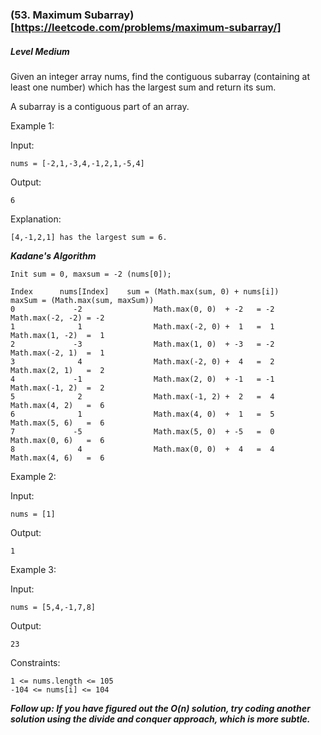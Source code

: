 ### (53. Maximum Subarray)[https://leetcode.com/problems/maximum-subarray/]

##### Level Medium

Given an integer array nums, find the contiguous subarray (containing at least one number) which has the largest sum and return its sum.

A subarray is a contiguous part of an array.

 

Example 1:

Input: 
```JS
nums = [-2,1,-3,4,-1,2,1,-5,4]
```
Output: 
```JS
6
```

Explanation: 
```JS
[4,-1,2,1] has the largest sum = 6.
```


***Kadane's Algorithm***
```JS
Init sum = 0, maxsum = -2 (nums[0]);

Index      nums[Index]    sum = (Math.max(sum, 0) + nums[i])          maxSum = (Math.max(sum, maxSum))
0             -2                Math.max(0, 0)  + -2   = -2                  Math.max(-2, -2) = -2
1              1                Math.max(-2, 0) +  1   =  1                  Math.max(1, -2)  =  1
2             -3                Math.max(1, 0)  + -3   = -2                  Math.max(-2, 1)  =  1 
3              4                Math.max(-2, 0) +  4   =  2                  Math.max(2, 1)   =  2
4             -1                Math.max(2, 0)  + -1   = -1                  Math.max(-1, 2)  =  2
5              2                Math.max(-1, 2) +  2   =  4                  Math.max(4, 2)   =  6
6              1                Math.max(4, 0)  +  1   =  5                  Math.max(5, 6)   =  6
7             -5                Math.max(5, 0)  + -5   =  0                  Math.max(0, 6)   =  6
8              4                Math.max(0, 0)  +  4   =  4                  Math.max(4, 6)   =  6
```



Example 2:

Input: 
```JS
nums = [1]
```
Output: 
```JS
1
```


Example 3:

Input: 
```JS
nums = [5,4,-1,7,8]
```
Output: 
```JS
23
```

Constraints:
```JS
1 <= nums.length <= 105
-104 <= nums[i] <= 104
```

***Follow up: If you have figured out the O(n) solution, try coding another solution using the divide and conquer approach, which is more subtle.***
